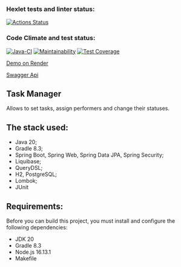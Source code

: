 ### Hexlet tests and linter status:
[![Actions Status](https://github.com/FirefullHawk/java-project-73/actions/workflows/hexlet-check.yml/badge.svg)](https://github.com/FirefullHawk/java-project-73/actions)

### Code Climate and test status:
[![Java-CI](https://github.com/FirefullHawk/java-project-73/actions/workflows/main.yml/badge.svg)](https://github.com/FirefullHawk/java-project-73/actions/workflows/main.yml)
[![Maintainability](https://api.codeclimate.com/v1/badges/dae3f61b2207c8939cdd/maintainability)](https://codeclimate.com/github/FirefullHawk/java-project-73/maintainability)
[![Test Coverage](https://api.codeclimate.com/v1/badges/dae3f61b2207c8939cdd/test_coverage)](https://codeclimate.com/github/FirefullHawk/java-project-73/test_coverage)

[Demo on Render]()

[Swagger Api]()

<h2><b>Task Manager</b></h2>
<p>Allows to set tasks, assign performers and change their statuses.</p>

## The stack used:
* Java 20;
* Gradle 8.3;
* Spring Boot, Spring Web, Spring Data JPA, Spring Security;
* Liquibase;
* QueryDSL;
* H2, PostgreSQL;
* Lombok;
* JUnit

## Requirements:
Before you can build this project, you must install and configure the following dependencies:
* JDK 20
* Gradle 8.3
* Node.js 16.13.1
* Makefile
